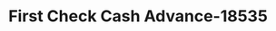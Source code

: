 ---
f_zip-code: 45601
f_state-code: OH
title: First Check Cash Advance-18535
f_phone: 740-779-9093
f_city-only: Chillicothe
f_address: 431 Western Ave B Chillicothe
f_location-unique-id: '18535'
slug: first-check-cash-advance-18535
updated-on: '2024-05-30T13:46:58.046Z'
created-on: '2024-05-30T13:36:59.803Z'
published-on: '2024-05-30T13:54:32.469Z'
f_city-state: cms/city/chillicothe-oh.md
f_company: cms/company/first-check-cash-advance.md
f_state: cms/state/ohio.md
layout: '[payday-loan].html'
tags: payday-loan
---